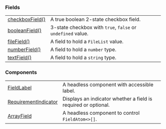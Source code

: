 ### Fields

|                                                           |                                                             |
| --------------------------------------------------------- | ----------------------------------------------------------- |
| [checkboxField()](?path=/docs/fields-checkboxfield--docs) | A true boolean 2-state checkbox field.                      |
| [booleanField()](?path=/docs/fields-booleanfield--docs)   | 3-state checkbox with `true`, `false` or `undefined` value. |
| [fileField()](?path=/docs/fields-filefield--docs)         | A field to hold a `FileList` value.                         |
| [numberField()](?path=/docs/fields-numberfield--docs)     | A field to hold a `number` type.                            |
| [textField()](?path=/docs/fields-textfield--docs)         | A field to hold a `string` type.                            |

### Components

|                                                                           |                                                                |
| ------------------------------------------------------------------------- | -------------------------------------------------------------- |
| [FieldLabel](?path=/docs/components-fieldlabel--docs)                     | A headless component with accessible label.                    |
| [RequirementIndicator](?path=/docs/components-requirementindicator--docs) | Displays an indicator whether a field is required or optional. |
| [ArrayField](?path=/docs/components-arrayfield--docs)                     | A headless component to control `FieldAtom<>[]`.               |
